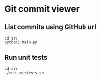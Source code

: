 # Git commit viewer

## List commits using GitHub url

```
cd src
python3 main.py
```

## Run unit tests

```
cd src
./run_unittests.sh
```